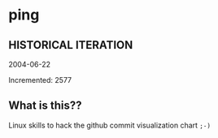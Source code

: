 # ping

## HISTORICAL ITERATION
2004-06-22

Incremented: 2577

## What is this?? 
Linux skills to hack the github commit visualization chart `;-)`
